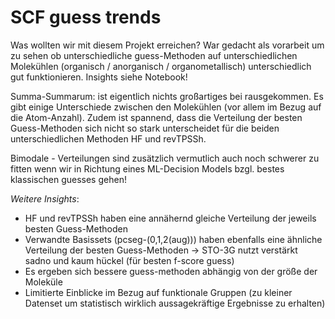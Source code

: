 # SCF guess trends

Was wollten wir mit diesem Projekt erreichen?
War gedacht als vorarbeit um zu sehen ob unterschiedliche guess-Methoden auf unterschiedlichen Molekühlen (organisch / anorganisch / organometallisch) unterschiedlich gut funktionieren. Insights siehe Notebook! 

Summa-Summarum: ist eigentlich nichts großartiges bei rausgekommen. Es gibt einige Unterschiede zwischen den Molekühlen (vor allem im Bezug auf die Atom-Anzahl). Zudem ist spannend, dass die Verteilung der besten Guess-Methoden sich nicht so stark unterscheidet für die beiden unterschiedlichen Methoden HF und revTPSSh.

Bimodale - Verteilungen sind zusätzlich vermutlich auch noch schwerer zu fitten wenn wir in Richtung eines ML-Decision Models bzgl. bestes klassischen guesses gehen! 

*Weitere Insights*: 
- HF und revTPSSh haben eine annähernd gleiche Verteilung der jeweils besten Guess-Methoden
- Verwandte Basissets (pcseg-(0,1,2(aug))) haben ebenfalls eine ähnliche Verteilung der besten Guess-Methoden -> STO-3G nutzt verstärkt sadno und kaum hückel (für besten f-score guess)
- Es ergeben sich bessere guess-methoden abhängig von der größe der Moleküle
- Limitierte Einblicke im Bezug auf funktionale Gruppen (zu kleiner Datenset um statistisch wirklich aussagekräftige Ergebnisse zu erhalten)